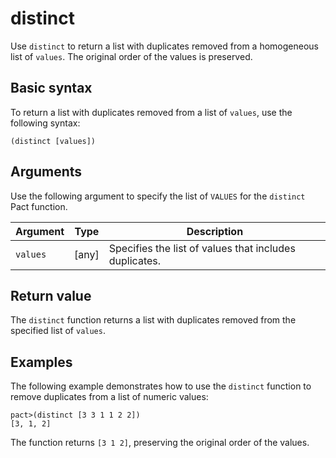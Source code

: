 # distinct

Use `distinct` to return a list with duplicates removed from a homogeneous list of `values`. 
The original order of the values is preserved.

## Basic syntax

To return a list with duplicates removed from a list of `values`, use the following syntax:

```pact
(distinct [values])
```

## Arguments

Use the following argument to specify the list of `VALUES` for the `distinct` Pact function.

| Argument | Type        | Description                                    |
|----------|-------------|------------------------------------------------|
| `values` | [any] | Specifies the list of values that includes duplicates. |

## Return value

The `distinct` function returns a list with duplicates removed from the specified list of `values`.

## Examples

The following example demonstrates how to use the `distinct` function to remove duplicates from a list of numeric values:

```pact
pact>(distinct [3 3 1 1 2 2])
[3, 1, 2]
```

The function returns `[3 1 2]`, preserving the original order of the values.
